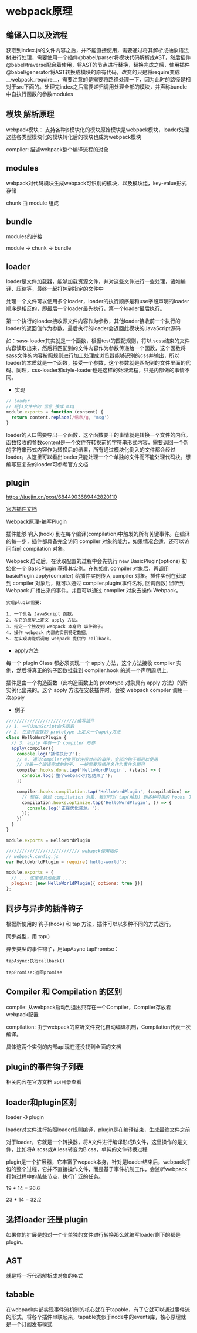 # webpack原理



## 编译入口以及流程

获取到index.js的文件内容之后，并不能直接使用，需要通过将其解析成抽象语法树进行处理，需要使用一个插件@babel/parser将模块代码解析成AST，然后插件@babel/traverse配合着使用，将AST的节点进行替换，替换完成之后，使用插件@babel/generator将AST转换成模块的原有代码，改变的只是将require变成__webpack_require__，需要注意的是需要将路径处理一下，因为此时的路径是相对于src下面的。处理完index之后需要递归调用处理全部的模块，并声称bundle中自执行函数的参数modules


## 模块 解析原理


webpack模块： 支持各种js模块化的模块原始模块是webpack模块，loader处理这些各类型模块化的模块转化后的模块也成为webpack模块

compiler: 描述webpack整个编译流程的对象



## modules

webpack对代码模块生成webpack可识别的模块，以及模块组，key-value形式存储

chunk 由 module 组成

## bundle

modules的拼接 

module -> chunk -> bundle

## loader

loader是文件加载器，能够加载资源文件，并对这些文件进行一些处理，诸如编译、压缩等，最终一起打包到指定的文件中

处理一个文件可以使用多个loader，loader的执行顺序是和use字段声明的loader顺序是相反的，即最后一个loader最先执行，第一个loader最后执行。

第一个执行的loader接收源文件内容作为参数，其他loader接收前一个执行的loader的返回值作为参数。最后执行的loader会返回此模块的JavaScript源码

如：sass-loader其实就是一个函数，根据test的匹配规则，将以.scss结束的文件内容读取出来，然后将匹配到的文件内容作为参数传递给一个函数，这个函数将sass文件的内容按照规则进行加工处理成浏览器能够识别的css并输出，所以loader的本质就是一个函数，接受一个参数，这个参数就是匹配到的文件里面的代码。同理，css-loader和style-loader也是这样的处理流程，只是内部做的事情不同。

- 实现

```js
// loader
// 将js文件中的 信息 换成 msg
module.exports = function (content) {
  return content.replace(/信息/g, 'msg')
}
```

loader的入口需要导出一个函数，这个函数要干的事情就是转换一个文件的内容。 函数接收的参数content是一个文件在转换前的字符串形式内容，需要返回一个新的字符串形式内容作为转换后的结果，所有通过模块化倒入的文件都会经过loader。从这里可以看出loader只能处理一个个单独的文件而不能处理代码块。想编写更复杂的loader可参考官方文档

## plugin

<https://juejin.cn/post/6844903689442820110>

[官方插件文档](https://v4.webpack.docschina.org/contribute/writing-a-plugin/)

[Webpack原理-编写Plugin](https://juejin.cn/post/6844903550623940621#heading-0)

插件能够 钩入(hook) 到在每个编译(compilation)中触发的所有关键事件。在编译的每一步，插件都具备完全访问 compiler 对象的能力，如果情况合适，还可以访问当前 compilation 对象。

Webpack 启动后，在读取配置的过程中会先执行 new BasicPlugin(options) 初始化一个 BasicPlugin 获得其实例。在初始化 compiler 对象后，再调用 basicPlugin.apply(compiler) 给插件实例传入 compiler 对象。插件实例在获取到 compiler 对象后，就可以通过 compiler.plugin(事件名称, 回调函数) 监听到 Webpack 广播出来的事件。并且可以通过 compiler 对象去操作 Webpack。

```
实现plugin需要:

1. 一个具名 JavaScript 函数。
2. 在它的原型上定义 apply 方法。
3. 指定一个触及到 webpack 本身的 事件钩子。
4. 操作 webpack 内部的实例特定数据。
5. 在实现功能后调用 webpack 提供的 callback。
```

- apply方法

每一个 plugin Class 都必须实现一个 apply 方法，这个方法接收 compiler 实例，然后将真正的钩子函数挂载到 compiler.hook 的某一个声明周期上。

插件是由一个构造函数（此构造函数上的 prototype 对象具有 apply 方法）的所实例化出来的。这个 apply 方法在安装插件时，会被 webpack compiler 调用一次apply

- 例子

```js
///////////////////////////编写插件
// 1. 一个JavaScript命名函数
// 2. 在插件函数的 prototype 上定义一个apply方法
class HelloWordPlugin {
  // 3. apply 中有一个 compiler 形参
  apply(compiler){
    console.log('插件执行了');
    // 4. 通过compiler对象可以注册对应的事件，全部的钩子都可以使用
    // 注册一个编译完成的钩子， 一般需要将插件名作为事件名即可
    compiler.hooks.done.tap('HelloWordPlugin', (stats) => {
      console.log('整个webpack打包结束了');
    })

    compiler.hooks.compilation.tap('HelloWordPlugin', (compilation) => {
      // 现在，通过 compilation 对象，我们可以 tap(触及) 到各种可用的 hooks 了
      compilation.hooks.optimize.tap('HelloWordPlugin', () => {
        console.log('正在优化资源。');
      });
    })
  }
}

module.exports = HelloWordPlugin
```

```js
//////////////////////////// webapck使用插件
// webpack.config.js
var HelloWorldPlugin = require('hello-world');

module.exports = {
  // ... 这里是其他配置 ...
  plugins: [new HelloWorldPlugin({ options: true })]
};

```

## 同步与异步的插件钩子

根据所使用的 钩子(hook) 和 tap 方法，插件可以以多种不同的方式运行。

同步类型，用 tap()

异步类型的事件钩子，用tapAsync tapPromise：

```
tapAsync:执行callback()

tapPromise:返回promise
```

## Compiler 和 Compilation 的区别

compile: 从webpack启动到退出只存在一个Compiler，Compiler存放着webpack配置

compilation: 由于webpack的监听文件变化自动编译机制，Compilation代表一次编译。

具体这两个实例的内部api现在还没找到全面的文档

## plugin的事件钩子列表

相关内容在官方文档 api目录查看

## loader和plugin区别

loader -》 plugin

loader对文件进行按照loader规则编译，plugin是在编译结束，生成最终文件之前

对于loader，它就是一个转换器，将A文件进行编译形成B文件，这里操作的是文件，比如将A.scss或A.less转变为B.css，单纯的文件转换过程

plugin是一个扩展器，它丰富了wepack本身，针对是loader结束后，webpack打包的整个过程，它并不直接操作文件，而是基于事件机制工作，会监听webpack打包过程中的某些节点，执行广泛的任务。

19 * 14 = 26.6

23 * 14 = 32.2

## 选择loader 还是 plugin

如果你的扩展是想对一个个单独的文件进行转换那么就编写loader剩下的都是plugin。

## AST

就是将一行代码解析成对象的格式

## tabable

在webpack内部实现事件流机制的核心就在于tapable，有了它就可以通过事件流的形式，将各个插件串联起来，tapable类似于node中的events库，核心原理就是一个订阅发布模式
